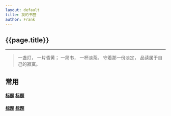 ```yaml
---
layout: default
title: 我的书签
author: Frank
---
```


## {{page.title}}
* * *

> 一盏灯， 一片昏黄； 一简书， 一杯淡茶。 守着那一份淡定， 品读属于自己的寂寞。 

<h2>
常用
</h2>
<h4>
    <a href="http://www.baidu.com" target="view_window">标题</a>
    <a href="http://www.baidu.com" target="view_window">标题</a>
</h4>
<h4>
    <a href="http://www.baidu.com" target="view_window">标题</a>
    <a href="http://www.baidu.com" target="view_window">标题</a>
</h4>
